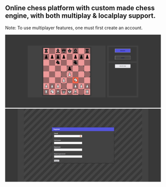 ## Online chess platform with custom made chess engine, with both multiplay & localplay support.  
Note: To use multiplayer features, one must first create an account.  

![Front page preview](./webchess_front.png)
![Register page preview](./webchess_register.png)